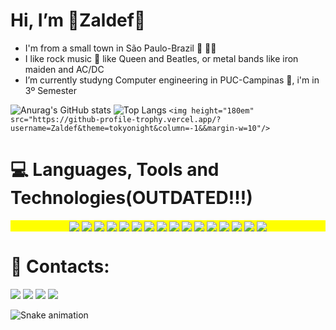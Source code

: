 # Hi, I’m 🔰Zaldef🔰

- I'm from a small town in São Paulo-Brazil 🌇 💚💛
- I like rock music 🎵 like Queen and Beatles, or metal bands like iron maiden and AC/DC
- I’m currently studyng Computer engineering in PUC-Campinas 🏫, i'm in 3º Semester

![Anurag's GitHub stats](https://github-readme-stats.vercel.app/api?username=Zaldef&count_private=true&show_icons=true&theme=midnight-purple&count_private=disable&card_width=400px&line_height=24)
![Top Langs](https://github-readme-stats.vercel.app/api/top-langs/?username=Zaldef&langs_count=8&layout=compact&theme=midnight-purple)
`<img height="180em" src="https://github-profile-trophy.vercel.app/?username=Zaldef&theme=tokyonight&column=-1&&margin-w=10"/>`

<h1 align="left">                                                                                                                                                     
💻 Languages, Tools and Technologies(OUTDATED!!!) </h1>

<p align="center" style="background:yellow">
<img align="center" src="https://img.shields.io/badge/-JavaScript-7F3ACE?style=flat&logo=javascript"/>
<img align="center" src="https://img.shields.io/badge/-HTML-7F3ACE?style=flat&logo=HTML5"/>
<img align="center" src="https://img.shields.io/badge/-CSS-7F3ACE?style=flat&logo=CSS3&logoColor=1572B6"/>
<img align="center" src="https://img.shields.io/badge/-Git-7F3ACE?style=flat&logo=git"/>
<img align="center" src="https://img.shields.io/badge/-GitHub-7F3ACE?style=flat&logo=github"/>
<img align="center" src="https://img.shields.io/badge/-Docker-7F3ACE?style=flat&logo=docker"/>
<img align="center" src="https://img.shields.io/badge/-Visual%20Studio%20Code-7F3ACE?style=flat&logo=visual-studio-code&logoColor=007ACC"/>
<img align="center" src="https://img.shields.io/badge/powershell-7F3ACE?style=flat&logo=powershell&logoColor=5391FE?"/>
<img align="center" src="https://img.shields.io/badge/PHP-7F3ACE?style=flat&logo=php&logoColor=777BB4?"/>
<img align="center" src="https://img.shields.io/badge/Markdown-7F3ACE?style=flat&logo=markdown&logoColor=000000"/>
<img align="center" src="https://img.shields.io/badge/Bootstrap-7F3ACE?style=flat&logo=bootstrap&logoColor=563D7C"/>
<img align="center" src="https://img.shields.io/badge/Laravel-7F3ACE?style=flat&logo=laravel&logoColor=FF2D20"/>
<img align="center" src="https://img.shields.io/badge/MySQL-7F3ACE?style=flat&logo=mysql&logoColor=00000F"/>
<img align="center" src="https://img.shields.io/badge/MongoDB-7F3ACE?style=flat&logo=mongodb&logoColor=4EA94B"/>
<img align="center" src="https://img.shields.io/badge/Microsoft_Excel-7F3ACE?style=flat&logo=microsoft-excel&logoColor=217346"/>
<img align="center" src="https://img.shields.io/badge/Microsoft-7F3ACE?style=flat&logo=microsoft&logoColor=white"/>
<h1 align="left">🔗 Contacts:</h1>
<p align="left">
<a href = "https://www.instagram.com/roelli.exe/"><img src="https://img.icons8.com/fluent/48/000000/instagram-new.png"/></a>
<a href = "mailto:guilhermeroelli@gmail.com"><img src="https://img.icons8.com/fluent/48/000000/gmail.png"/></a>
<a href = "https://www.linkedin.com/in/gui-roelli-a52584254/"><img src="https://img.icons8.com/fluent/48/000000/linkedin"/></a>
<a href = "https://discord.gg/nSvsBfRVGD"><img src="https://img.icons8.com/color/48/000000/discord-logo.png"/></a>
</p>

  ![Snake animation](https://github.com/zaldef/zaldef/blob/output/github-contribution-grid-snake.svg)
